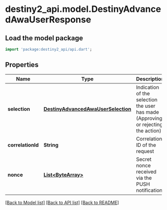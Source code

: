 # destiny2_api.model.DestinyAdvancedAwaUserResponse

## Load the model package
```dart
import 'package:destiny2_api/api.dart';
```

## Properties
Name | Type | Description | Notes
------------ | ------------- | ------------- | -------------
**selection** | [**DestinyAdvancedAwaUserSelection**](DestinyAdvancedAwaUserSelection.md) | Indication of the selection the user has made (Approving or rejecting the action) | [optional] [default to null]
**correlationId** | **String** | Correlation ID of the request | [optional] [default to null]
**nonce** | [**List&lt;ByteArray&gt;**](ByteArray.md) | Secret nonce received via the PUSH notification. | [optional] [default to []]

[[Back to Model list]](../README.md#documentation-for-models) [[Back to API list]](../README.md#documentation-for-api-endpoints) [[Back to README]](../README.md)


